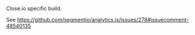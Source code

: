 Close.io specific build.

See https://github.com/segmentio/analytics.js/issues/278#issuecomment-48540135
